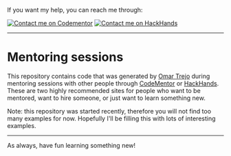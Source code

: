If you want my help, you can reach me through:

[![Contact me on Codementor](https://cdn.codementor.io/badges/contact_me_github.svg)](https://www.codementor.io/otrenav) [![Contact me on HackHands](https://s32.postimg.org/tn6q32hut/hackhands.png)](https://hackhands.com/otrenav/)

---

# Mentoring sessions

This repository contains code that was generated by [Omar Trejo](https://www.linkedin.com/in/otrenav) during mentoring sessions with other people through [CodeMentor](http://codementor.io/) or [HackHands](https://hackhands.com/). These are two highly recommended sites for people who want to be mentored, want to hire someone, or just want to learn something new.

Note: this repository was started recently, therefore you will not find too many examples for now. Hopefully I'll be filling this with lots of interesting examples.

---

As always, have fun learning something new!
